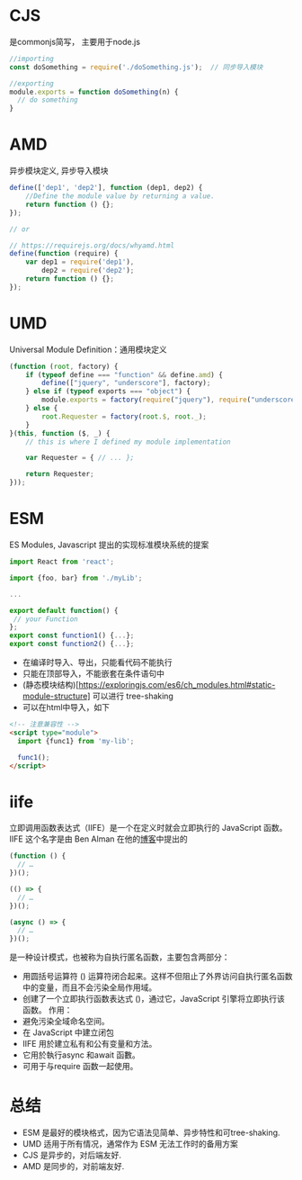 
# CJS

是commonjs简写， 主要用于node.js

```js
//importing 
const doSomething = require('./doSomething.js');  // 同步导入模块

//exporting
module.exports = function doSomething(n) {
  // do something
}
```
# AMD

异步模块定义, 异步导入模块

```js
define(['dep1', 'dep2'], function (dep1, dep2) {
    //Define the module value by returning a value.
    return function () {};
});

// or

// https://requirejs.org/docs/whyamd.html
define(function (require) {
    var dep1 = require('dep1'),
        dep2 = require('dep2');
    return function () {};
});
```
# UMD
Universal Module Definition：通用模块定义

```js
(function (root, factory) {
    if (typeof define === "function" && define.amd) {
        define(["jquery", "underscore"], factory);
    } else if (typeof exports === "object") {
        module.exports = factory(require("jquery"), require("underscore"));
    } else {
        root.Requester = factory(root.$, root._);
    }
}(this, function ($, _) {
    // this is where I defined my module implementation

    var Requester = { // ... };

    return Requester;
}));
```
# ESM
ES Modules, Javascript 提出的实现标准模块系统的提案
 ```js
 import React from 'react';

 import {foo, bar} from './myLib';

...

export default function() {
  // your Function
};
export const function1() {...};
export const function2() {...};
 ```
- 在编译时导入、导出，只能看代码不能执行
- 只能在顶部导入，不能嵌套在条件语句中
- (静态模块结构)[https://exploringjs.com/es6/ch_modules.html#static-module-structure] 可以进行 tree-shaking
- 可以在html中导入，如下
```html
<!-- 注意兼容性 -->
<script type="module">
  import {func1} from 'my-lib';

  func1();
</script>
```
# iife
立即调用函数表达式（IIFE）是一个在定义时就会立即执行的 JavaScript 函数。IIFE 这个名字是由 Ben Alman 在他的[博客](https://web.archive.org/web/20171201033208/http://benalman.com/news/2010/11/immediately-invoked-function-expression/#iife)中提出的

```js
(function () {
  // …
})();

(() => {
  // …
})();

(async () => {
  // …
})();

```
是一种设计模式，也被称为自执行匿名函数，主要包含两部分：
- 用圆括号运算符 () 运算符闭合起来。这样不但阻止了外界访问自执行匿名函数中的变量，而且不会污染全局作用域。
- 创建了一个立即执行函数表达式 ()，通过它，JavaScript 引擎将立即执行该函数。
作用：
- 避免污染全域命名空间。
- 在 JavaScript 中建立闭包
- IIFE 用於建立私有和公有变量和方法。
- 它用於執行async 和await 函數。
- 可用于与require 函数一起使用。

# 总结
- ESM 是最好的模块格式，因为它语法见简单、异步特性和可tree-shaking.
- UMD  适用于所有情况，通常作为 ESM 无法工作时的备用方案
- CJS 是异步的，对后端友好.
- AMD 是同步的，对前端友好.